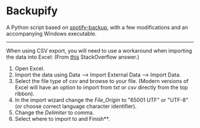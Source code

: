 Backupify
==============

A Python script based on [spotify-backup](https://github.com/caseychu/spotify-backup), with a few modifications and an accompanying Windows executable.

---

When using CSV export, you will need to use a workaround when importing the data into Excel:
(From [this](https://stackoverflow.com/questions/6002256/is-it-possible-to-force-excel-recognize-utf-8-csv-files-automatically) StackOverflow answer.)

1. Open Excel.
2. Import the data using Data --> Import External Data --> Import Data.
3. Select the file type of *csv* and browse to your file. (Modern versions of Excel will have an option to import from *txt* or *csv* directly from the top ribbon).
4. In the import wizard change the *File_Origin* to "65001 UTF" or "UTF-8" (or choose correct language character identifier).
5. Change the *Delimiter* to comma.
6. Select where to import to and Finish**.
